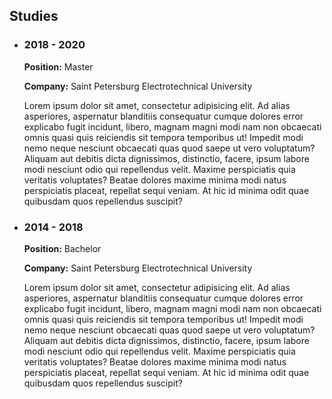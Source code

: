## Studies

-   ### 2018 - 2020

    **Position:** Master

    **Company:** Saint Petersburg Electrotechnical University

    Lorem ipsum dolor sit amet, consectetur adipisicing elit. Ad alias asperiores, aspernatur blanditiis consequatur cumque dolores error explicabo fugit incidunt, libero, magnam magni modi nam non obcaecati omnis quasi quis reiciendis sit tempora temporibus ut! Impedit modi nemo neque nesciunt obcaecati quas quod saepe ut vero voluptatum? Aliquam aut debitis dicta dignissimos, distinctio, facere, ipsum labore modi nesciunt odio qui repellendus velit. Maxime perspiciatis quia veritatis voluptates? Beatae dolores maxime minima modi natus perspiciatis placeat, repellat sequi veniam. At hic id minima odit quae quibusdam quos repellendus suscipit?

-   ### 2014 - 2018

    **Position:** Bachelor

    **Company:** Saint Petersburg Electrotechnical University

    Lorem ipsum dolor sit amet, consectetur adipisicing elit. Ad alias asperiores, aspernatur blanditiis consequatur cumque dolores error explicabo fugit incidunt, libero, magnam magni modi nam non obcaecati omnis quasi quis reiciendis sit tempora temporibus ut! Impedit modi nemo neque nesciunt obcaecati quas quod saepe ut vero voluptatum? Aliquam aut debitis dicta dignissimos, distinctio, facere, ipsum labore modi nesciunt odio qui repellendus velit. Maxime perspiciatis quia veritatis voluptates? Beatae dolores maxime minima modi natus perspiciatis placeat, repellat sequi veniam. At hic id minima odit quae quibusdam quos repellendus suscipit?
